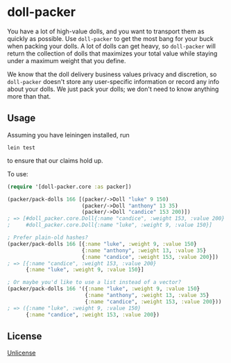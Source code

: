 # doll-packer

You have a lot of high-value dolls, and you want to transport them as quickly
as possible. Use `doll-packer` to get the most bang for your buck when packing
your dolls. A lot of dolls can get heavy, so `doll-packer` will return the
collection of dolls that maximizes your total value while staying under
a maximum weight that you define.

We know that the doll delivery business values privacy and discretion, so
`doll-packer` doesn't store any user-specific information or record any info
about your dolls. We just pack your dolls; we don't need to know anything more
than that.

## Usage

Assuming you have leiningen installed, run

```
lein test
```

to ensure that our claims hold up.

To use:

```clojure
(require '[doll-packer.core :as packer])

(packer/pack-dolls 166 [(packer/->Doll "luke" 9 150)
                        (packer/->Doll "anthony" 13 35)
                        (packer/->Doll "candice" 153 200)])
; => [#doll_packer.core.Doll{:name "candice", :weight 153, :value 200}
;     #doll_packer.core.Doll{:name "luke", :weight 9, :value 150}]

; Prefer plain-old hashes?
(packer/pack-dolls 166 [{:name "luke", :weight 9, :value 150}
                        {:name "anthony", :weight 13, :value 35}
                        {:name "candice", :weight 153, :value 200}])
; => [{:name "candice", :weight 153, :value 200}
      {:name "luke", :weight 9, :value 150}]

; Or maybe you'd like to use a list instead of a vector?
(packer/pack-dolls 166 '({:name "luke", :weight 9, :value 150}
                         {:name "anthony", :weight 13, :value 35}
                         {:name "candice", :weight 153, :value 200}))
; => ({:name "luke", :weight 9, :value 150}
      {:name "candice", :weight 153, :value 200})
```

## License

[Unlicense](http://unlicense.org/)
